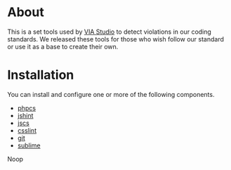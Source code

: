 # About

This is a set tools used by [VIA Studio](http://viastudio.com) to detect violations in our coding standards. We released these tools for those who wish follow our standard or use it as a base to create their own.

# Installation

You can install and configure one or more of the following components.

- [phpcs](php/phpcs)
- [jshint](js/jshint)
- [jscs](js/jscs)
- [csslint](css/csslint)
- [git](git/hooks)
- [sublime](sublime/)

Noop
